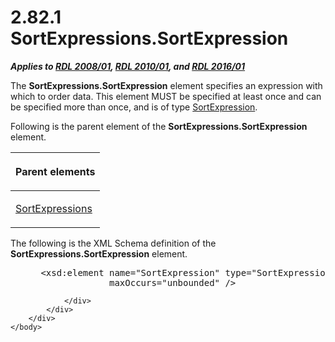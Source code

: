 <html dir="LTR" xmlns:mshelp="http://msdn.microsoft.com/mshelp" xmlns:ddue="http://ddue.schemas.microsoft.com/authoring/2003/5" xmlns:xlink="http://www.w3.org/1999/xlink" xmlns:tool="http://www.microsoft.com/tooltip">
    <head>
        <meta http-equiv="Content-Type" content="text/html; CHARSET=utf-8"></meta>
        <meta name="save" content="history"></meta>
        <title>2.82.1 SortExpressions.SortExpression</title>
        <xml>
            <mshelp:toctitle title="2.82.1 SortExpressions.SortExpression"></mshelp:toctitle>
            <mshelp:rltitle title="[MS-RDL]: SortExpressions.SortExpression"></mshelp:rltitle>
            <mshelp:keyword index="A" term="5f265b38-4336-4626-a514-4ccf1e7aa7e7"></mshelp:keyword>
            <mshelp:attr name="DCSext.ContentType" value="open specification"></mshelp:attr>
            <mshelp:attr name="AssetID" value="5f265b38-4336-4626-a514-4ccf1e7aa7e7"></mshelp:attr>
            <mshelp:attr name="TopicType" value="kbRef"></mshelp:attr>
            <mshelp:attr name="DCSext.Title" value="[MS-RDL]: SortExpressions.SortExpression" />
        </xml>
    </head>
    <body>
        <div id="header">
            <h1 class="heading">2.82.1 SortExpressions.SortExpression</h1>
        </div>
        <div id="mainSection">
            <div id="mainBody">
                <div id="allHistory" class="saveHistory"></div>
                <div id="sectionSection0" class="section" name="collapseableSection">
                    

<p><b><i>Applies to </i></b><a href="1e855f94-4617-47e4-b89e-0856c6cb420f.html"><b><i>RDL 2008/01</i></b></a><b><i>,
</i></b><a href="3428e690-a348-4ec7-8a6a-8efb42d2cdee.html"><b><i>RDL 2010/01</i></b></a><b><i>,
and </i></b><a href="52ce3983-2bfc-4e72-9359-42aaf5fe4509.html"><b><i>RDL 2016/01</i></b></a></p>

<p>The <b>SortExpressions.SortExpression</b> element specifies
an expression with which to order data. This element MUST be specified at least
once and can be specified more than once, and is of type <a href="795f5226-3b10-45cb-b7b5-8b42c5973165.html">SortExpression</a>.</p>

<p>Following is the parent element of the <b>SortExpressions.SortExpression</b>
element.</p>

<table>
 <thead>
  <tr>
   <th>
   <p>Parent elements</p>
   </th>
  </tr>
 </thead>
 <tr>
  <td>
  <p><a href="6bc22842-81c9-45cb-bc37-58b09ed71578.html">SortExpressions</a></p>
  </td>
 </tr>
</table>

<p>The following is the XML Schema definition of the <b>SortExpressions.SortExpression</b>
element.</p>

<dl>
<dd>
<div><pre> &lt;xsd:element name=&quot;SortExpression&quot; type=&quot;SortExpressionType&quot; minOccurs=&quot;1&quot; 
              maxOccurs=&quot;unbounded&quot; /&gt;
</pre></div>
</dd></dl>


                </div>
            </div>
        </div>
    </body>
</html>